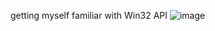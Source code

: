getting myself familiar with Win32 API
![image](https://github.com/AnassBali/Win32-Python-Window-Demo/assets/118474278/817998e6-1cf0-457a-83d2-f00baa6dfdf4)
